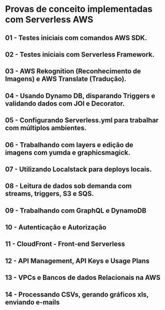 # Provas de conceito implementadas com Serverless AWS
## 01 - Testes iniciais com comandos AWS SDK.
## 02 - Testes iniciais com Serverless Framework.
## 03 - AWS Rekognition (Reconhecimento de Imagens) e AWS Translate (Tradução).
## 04 - Usando Dynamo DB, disparando Triggers e validando dados com JOI e Decorator.
## 05 - Configurando Serverless.yml para trabalhar com múltiplos ambientes.
## 06 - Trabalhando com layers e edição de imagens com yumda e graphicsmagick.
## 07 - Utilizando Localstack para deploys locais.
## 08 - Leitura de dados sob demanda com streams, triggers, S3 e SQS.
## 09 - Trabalhando com GraphQL e DynamoDB
## 10 - Autenticação e Autorização
## 11 - CloudFront - Front-end Serverless
## 12 - API Management, API Keys e Usage Plans
## 13 - VPCs e Bancos de dados Relacionais na AWS
## 14 - Processando CSVs, gerando gráficos xls, enviando e-mails 
